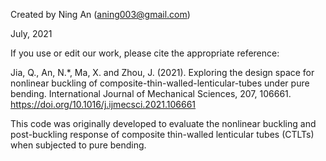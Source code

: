 Created by Ning An (aning003@gmail.com)

July, 2021

If you use or edit our work, please cite the appropriate reference:

Jia, Q., An, N.*, Ma, X. and Zhou, J. (2021). Exploring the design space for nonlinear buckling of composite-thin-walled-lenticular-tubes under pure bending. International Journal of Mechanical Sciences, 207, 106661. https://doi.org/10.1016/j.ijmecsci.2021.106661

This code was originally developed to evaluate the nonlinear buckling and post-buckling response of composite thin-walled lenticular tubes (CTLTs) when subjected to pure bending.
